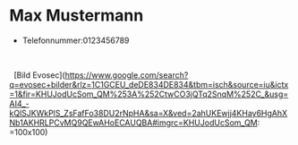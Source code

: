 # Max Mustermann

* Telefonnummer:0123456789


&nbsp;


&nbsp;
[Bild Evosec](https://www.google.com/search?q=evosec+bilder&rlz=1C1GCEU_deDE834DE834&tbm=isch&source=iu&ictx=1&fir=KHUJodUcSom_QM%253A%252CtwCO3jQTq2SnqM%252C_&usg=AI4_-kQlSJKWkPlS_ZsFafFo38DU2rNpHA&sa=X&ved=2ahUKEwjj4KHay6HgAhXNb1AKHRLPCvMQ9QEwAHoECAUQBA#imgrc=KHUJodUcSom_QM: =100x100)
